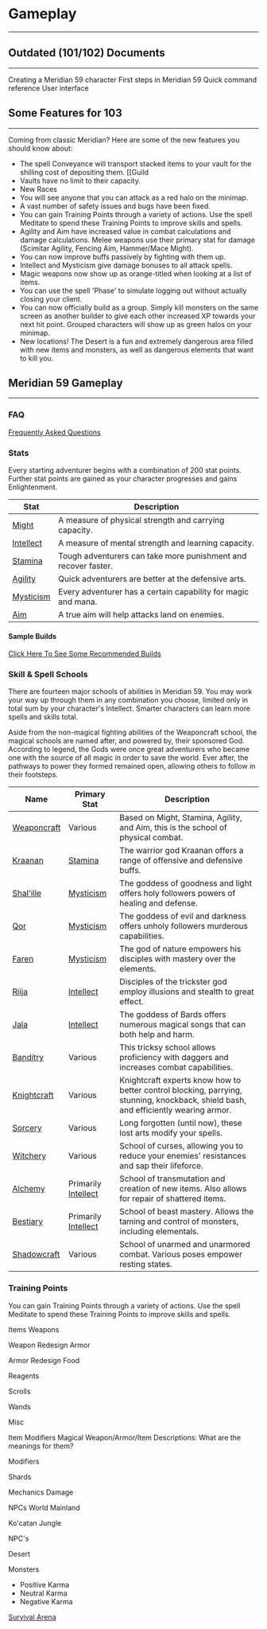 # Gameplay

___

## Outdated (101/102) Documents

___

Creating a Meridian 59 character
First steps in Meridian 59
Quick command reference
User interface

## Some Features for 103

___

Coming from classic Meridian? Here are some of the new features you should know about:

- The spell Conveyance will transport stacked items to your vault for the shilling cost of depositing them. [[Guild
- Vaults have no limit to their capacity.
- New Races
- You will see anyone that you can attack as a red halo on the minimap.
- A vast number of safety issues and bugs have been fixed.
- You can gain Training Points through a variety of actions. Use the spell Meditate to spend these Training Points to improve skills and spells.
- Agility and Aim have increased value in combat calculations and damage calculations. Melee weapons use their primary stat for damage (Scimitar Agility, Fencing Aim, Hammer/Mace Might).
- You can now improve buffs passively by fighting with them up.
- Intellect and Mysticism give damage bonuses to all attack spells.
- Magic weapons now show up as orange-titled when looking at a list of items.
- You can use the spell 'Phase' to simulate logging out without actually closing your client.
- You can now officially build as a group. Simply kill monsters on the same screen as another builder to give each other increased XP towards your next hit point. Grouped characters will show up as green halos on your minimap.
- New locations! The Desert is a fun and extremely dangerous area filled with new items and monsters, as well as dangerous elements that want to kill you.

## Meridian 59 Gameplay

___

### FAQ

[Frequently Asked Questions](#)

### Stats

Every starting adventurer begins with a combination of 200 stat points. Further stat points are gained as your character progresses and gains Enlightenment.

| Stat | Description |
| ---- | ----------- |
| [Might](stats/might.md) | A measure of physical strength and carrying capacity. |
| [Intellect](stats/intellect.md) | A measure of mental strength and learning capacity. |
| [Stamina](stats/stamina.md) | Tough adventurers can take more punishment and recover faster. |
| [Agility](stats/agility.md) | Quick adventurers are better at the defensive arts. |
| [Mysticism](stats/mysticism.md) | Every adventurer has a certain capability for magic and mana. |
| [Aim](stats/aim.md) | A true aim will help attacks land on enemies. |

#### Sample Builds

[Click Here To See Some Recommended Builds](#)

### Skill & Spell Schools

There are fourteen major schools of abilities in Meridian 59. You may work your way up through them in any combination you choose, limited only in total sum by your character's Intellect. Smarter characters can learn more spells and skills total.

Aside from the non-magical fighting abilities of the Weaponcraft school, the magical schools are named after, and powered by, their sponsored God. According to legend, the Gods were once great adventurers who became one with the source of all magic in order to save the world. Ever after, the pathways to power they formed remained open, allowing others to follow in their footsteps.

| Name | Primary Stat | Description |
| ---- | ------------ | ----------- |
| [Weaponcraft](#) | Various | Based on Might, Stamina, Agility, and Aim, this is the school of physical combat. |
| [Kraanan](#) | [Stamina](#) | The warrior god Kraanan offers a range of offensive and defensive buffs. |
| [Shal'ille](#) | [Mysticism](#) | The goddess of goodness and light offers holy followers powers of healing and defense. |
| [Qor](#) | [Mysticism](#) | The goddess of evil and darkness offers unholy followers murderous capabilities. |
| [Faren](#) | [Mysticism](#) | The god of nature empowers his disciples with mastery over the elements. |
| [Riija](#) | [Intellect](#) | Disciples of the trickster god employ illusions and stealth to great effect. |
| [Jala](#) | [Intellect](#) | The goddess of Bards offers numerous magical songs that can both help and harm. |
| [Banditry](#) | Various | This tricksy school allows proficiency with daggers and increases combat capabilities. |
| [Knightcraft](#) | Various | Knightcraft experts know how to better control blocking, parrying, stunning, knockback, shield bash, and efficiently wearing armor.|
| [Sorcery](#) | Various | Long forgotten (until now), these lost arts modify your spells. |
| [Witchery](#) | Various | School of curses, allowing you to reduce your enemies' resistances and sap their lifeforce. |
| [Alchemy](#) | Primarily [Intellect](#) | School of transmutation and creation of new items. Also allows for repair of shattered items. |
| [Bestiary](#) | Primarily [Intellect](#) | School of beast mastery. Allows the taming and control of monsters, including elementals. |
| [Shadowcraft](#) | Various | School of unarmed and unarmored combat. Various poses empower resting states. |

### Training Points

You can gain Training Points through a variety of actions. Use the spell Meditate to spend these Training Points to improve skills and spells.

Items
Weapons

Weapon Redesign
Armor

Armor Redesign
Food

Reagents

Scrolls

Wands

Misc

Item Modifiers
Magical Weapon/Armor/Item Descriptions: What are the meanings for them?

Modifiers

Shards

Mechanics
Damage

NPCs
World
Mainland

Ko'catan Jungle

NPC's

Desert

Monsters
- Positive Karma
- Neutral Karma
- Negative Karma

[Survival Arena](Survival_arena)